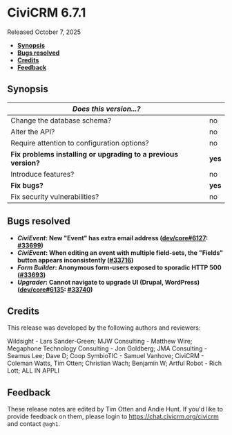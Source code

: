# CiviCRM 6.7.1

Released October 7, 2025

- **[Synopsis](#synopsis)**
- **[Bugs resolved](#bugs)**
- **[Credits](#credits)**
- **[Feedback](#feedback)**

## <a name="synopsis"></a>Synopsis

| *Does this version...?*                                         |          |
| --------------------------------------------------------------- | -------- |
| Change the database schema?                                     | no       |
| Alter the API?                                                  | no       |
| Require attention to configuration options?                     | no       |
| **Fix problems installing or upgrading to a previous version?** | **yes**  |
| Introduce features?                                             | no       |
| **Fix bugs?**                                                   | **yes**  |
| Fix security vulnerabilities?                                   | no       |

## <a name="bugs"></a>Bugs resolved

* **_CiviEvent_: New "Event" has extra email address ([dev/core#6127](https://lab.civicrm.org/dev/core/-/issues/6127): [#33699](https://github.com/civicrm/civicrm-core/pull/33699))**
* **_CiviEvent_: When editing an event with multiple field-sets, the "Fields" button appears inconsistently ([#33716](https://github.com/civicrm/civicrm-core/pull/33716))**
* **_Form Builder_: Anonymous form-users exposed to sporadic HTTP 500 ([#33693](https://github.com/civicrm/civicrm-core/pull/33693))**
* **_Upgrader_: Cannot navigate to upgrade UI (Drupal, WordPress) ([dev/core#6135](https://lab.civicrm.org/dev/core/-/issues/6135): [#33740](https://github.com/civicrm/civicrm-core/pull/33740))**

## <a name="credits"></a>Credits

This release was developed by the following authors and reviewers:

Wildsight - Lars Sander-Green; MJW Consulting - Matthew Wire; Megaphone Technology
Consulting - Jon Goldberg; JMA Consulting - Seamus Lee; Dave D; Coop SymbioTIC - Samuel
Vanhove; CiviCRM - Coleman Watts, Tim Otten; Christian Wach; Benjamin W; Artful Robot -
Rich Lott; ALL IN APPLI

## <a name="feedback"></a>Feedback

These release notes are edited by Tim Otten and Andie Hunt.  If you'd like to
provide feedback on them, please login to https://chat.civicrm.org/civicrm and
contact `@agh1`.
